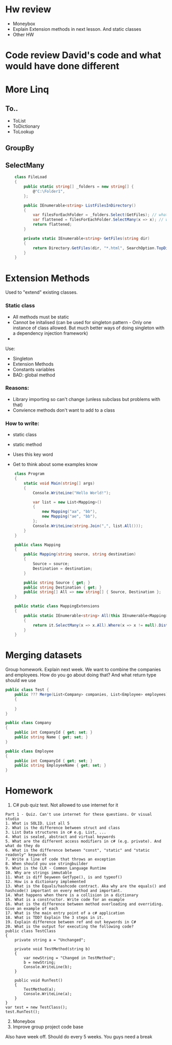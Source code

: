# Hw review
- Moneybox
- Explain Extension methods in next lesson. And static classes
- Other HW

# Code review David's code and what would have done different

# More Linq
## To..
- ToList
- ToDictionary
- ToLookup

## GroupBy

## SelectMany
```cs
    class FileLoad
    {
        public static string[] _folders = new string[] {
            @"C:\Folder1",
        };

        public IEnumerable<string> ListFilesInDirectory()
        {
            var filesForEachFolder = _folders.Select(GetFiles); // what is the type of this?
            var flattened = filesForEachFolder.SelectMany(x => x); // what is the type of this?
            return flattened;
        }

        private static IEnumerable<string> GetFiles(string dir)
        {
            return Directory.GetFiles(dir, "*.html", SearchOption.TopDirectoryOnly).ToList();
        }
    }
```

# Extension Methods
Used to "extend" existing classes.


### Static class
- All methods must be static
- Cannot be initalised (can be used for singleton pattern - Only one instance of class allowed. But much better ways of doing singleton with a dependency injection framework)
- 


Use: 
- Singleton
- Extension Methods
- Constants variables
- BAD: global method

### Reasons:
- Library importing so can't change (unless subclass but problems with that)
- Convience methods don't want to add to a class


### How to write:
- static class
- static method
- Uses this key word



- Get to think about some examples know

```cs 
    class Program
    {
        static void Main(string[] args)
        {
            Console.WriteLine("Hello World!");

            var list = new List<Mapping>()
            {
                new Mapping("aa", "bb"),
                new Mapping("ae", "bb"),
            };
            Console.WriteLine(string.Join(",", list.All()));
        }
    }

    public class Mapping
    {
        public Mapping(string source, string destination)
        {
            Source = source;
            Destination = destination;
        }

        public string Source { get; }
        public string Destination { get; }
        public string[] All => new string[] { Source, Destination };
    }

    public static class MappingExtensions
    {
        public static IEnumerable<string> All(this IEnumerable<Mapping> it)
        {
            return it.SelectMany(x => x.All).Where(x => x != null).Distinct();
        }
    }
```


# Merging datasets
Group homework. Explain next week.
We want to combine the companies and employees. How do you go about doing that? And what return type should we use
```cs
public class Test {
    public ??? Merge(List<Company> companies, List<Employee> employees)
    {
      
    }
}

public class Company
{
    public int CompanyId { get; set; }
    public string Name { get; set; }
}

public class Employee
{
    public int CompanyId { get; set; }
    public string EmployeeName { get; set; }
}

```

# Homework
1. C# pub quiz test. Not allowed to use internet for it
```
Part 1 - Quiz. Can't use internet for these questions. Or visual studio
1. What is SOLID. List all 5
2. What is the difference between struct and class
3. List Data structures in c# e.g. List, ... 
4. What is sealed, abstract and virtual keywords 
5. What are the different access modifiers in c# (e.g. private). And what do they do 
6. What is the difference between "const", "static" and "static readonly" keywords
7. Write a line of code that throws an exception 
8. When should you use stringbuilder 
9. What is the CLR - Common Language Runtime
10. Why are strings immutable
11. What is diff beyween GetType(), is and typeof()
12. How is a dictionary implemented
13. What is the Equals/hashcode contract. Aka why are the equals() and hashcode() important on every method and important. 
14. What happens when there is a collision in a dictionary
15. What is a constructor. Write code for an example
16. What is the difference between method overloading and overriding. Give an example of each 
17. What is the main entry point of a c# application 
18. What is TDD? Explain the 3 steps in it. 
19. Explain difference between ref and out keywords in C#
20. What is the output for executing the following code?
public class TestClass
{
    private string a = "Unchanged";
    
    private void TestMethod(string b)
    {
        var newString = "Changed in TestMethod";
        b = newString;
        Console.WriteLine(b);
    }
    
    public void RunTest()
    {
        TestMethod(a);
        Console.WriteLine(a);
    }
}
var test = new TestClass();
test.RunTest();
```
2. Moneybox
3. Improve group project code base


Also have week off. Should do every 5 weeks. You guys need a break
